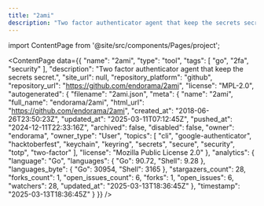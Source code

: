 ```yaml
---
title: "2ami"
description: "Two factor authenticator agent that keep the secrets secret."
---
```

import ContentPage from '@site/src/components/Pages/project';

<ContentPage
    data={{
  "name": "2ami",
  "type": "tool",
  "tags": [
    "go",
    "2fa",
    "security"
  ],
  "description": "Two factor authenticator agent that keep the secrets secret.",
  "site_url": null,
  "repository_platform": "github",
  "repository_url": "https://github.com/endorama/2ami",
  "license": "MPL-2.0",
  "autogenerated": {
    "filename": "2ami.json",
    "meta": {
      "name": "2ami",
      "full_name": "endorama/2ami",
      "html_url": "https://github.com/endorama/2ami",
      "created_at": "2018-06-26T23:50:23Z",
      "updated_at": "2025-03-11T07:12:45Z",
      "pushed_at": "2024-12-11T22:33:16Z",
      "archived": false,
      "disabled": false,
      "owner": "endorama",
      "owner_type": "User",
      "topics": [
        "cli",
        "google-authenticator",
        "hacktoberfest",
        "keychain",
        "keyring",
        "secrets",
        "secure",
        "security",
        "totp",
        "two-factor"
      ],
      "license": "Mozilla Public License 2.0"
    },
    "analytics": {
      "language": "Go",
      "languages": {
        "Go": 90.72,
        "Shell": 9.28
      },
      "languages_byte": {
        "Go": 30954,
        "Shell": 3165
      },
      "stargazers_count": 28,
      "forks_count": 1,
      "open_issues_count": 6,
      "forks": 1,
      "open_issues": 6,
      "watchers": 28,
      "updated_at": "2025-03-13T18:36:45Z"
    },
    "timestamp": "2025-03-13T18:36:45Z"
  }
}}
/>
